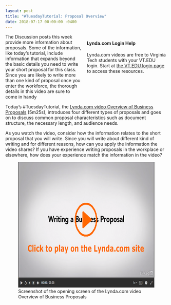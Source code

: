 ```yaml
---
layout: post
title: "#TuesdayTutorial: Proposal Overview"
date: 2018-07-17 00:00:00 -0400
---
```

<div style="float: right; width: 250px;margin-left: 15px;margin-bottom: 36px;" class="maroonbox">
  <h4>Lynda.com Login Help</h4>
  <p>Lynda.com videos are free to Virginia Tech students with your VT.EDU login. Start at <a href="http://lynda.vt.edu/" target="_blank">the VT.EDU login page</a> to access these resources.</p>
</div>
<p>The Discussion posts this week provide more information about proposals. Some of the information, like today’s tutorial, include information that expands beyond the basic details you need to write your short proposal for this class. Since you are likely to write  more than one kind of proposal once you enter the workforce, the thorough details in this video are sure to  come in handy</p>
<p>Today’s #TuesdayTutorial, the <a href="https://www.lynda.com/Business-Communication-tutorials/overview-proposal-writing/182920/410240-4.html?org=vt.edu" target="_blank">Lynda.com video Overview of Business Proposals</a></span> (5m25s),  introduces four different types of proposals and goes on to discuss common proposal characteristics such as document structure, the necessary length, and audience needs. </p>
<p>As you watch the video, consider how the information relates to the short proposal that you will write. Since you will write about different kind of writing and for different reasons, how can you apply the information the video shares? If you have experience writing proposals in the workplace or elsewhere, how does your experience match the information in the video?</p>
<div>
<figure><a href="https://www.lynda.com/Business-Communication-tutorials/overview-proposal-writing/182920/410240-4.html?org=vt.edu" target="_blank"><img src="/wp-content/uploads/business-prop-overview.png" alt="Screenshot of the opening screen of the Lynda.com video Overview of Business Proposals" style="width: 640px;height: 391px;" /></a>
<figcaption>Screenshot of the opening screen of the Lynda.com video Overview of Business Proposals</figcaption>
</figure>
</div>
